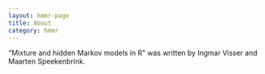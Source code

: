 ```yaml
---
layout: hmmr-page
title: About
category: hmmr
---
```


"Mixture and hidden Markov models in R" was written by Ingmar Visser and
Maarten Speekenbrink.
